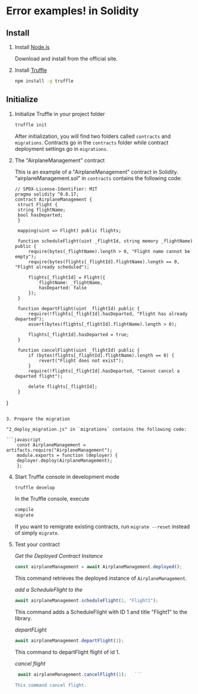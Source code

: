 # Error examples! in Solidity

## Install

1. Install [Node.js](https://nodejs.org)

   Download and install from the official site.

2. Install [Truffle](https://github.com/trufflesuite/truffle)

   ```bash
   npm install -g truffle
   ```

## Initialize

1. Initialize Truffle in your project folder

   ```bash
   truffle init
   ```

   After initialization, you will find two folders called `contracts` and `migrations`. Contracts go in the `contracts` folder while contract deployment settings go in `migrations`.

2. The "AirplaneManagement" contract

   This is an example of a "AirplaneManagement" contract in Solidity.
   "airplaneManagement.sol" in `contracts` contains the following code:

   ```solidity
   // SPDX-License-Identifier: MIT
   pragma solidity ^0.8.17;
   contract AirplaneManagement {
    struct Flight {
    string flightName;
    bool hasDeparted;
    }

    mapping(uint => Flight) public flights;

    function scheduleFlight(uint _flightId, string memory _flightName) public {
        require(bytes(_flightName).length > 0, "Flight name cannot be empty");
        require(bytes(flights[_flightId].flightName).length == 0, "Flight already scheduled");

        flights[_flightId] = Flight({
            flightName: _flightName,
            hasDeparted: false
        });
    }

    function departFlight(uint _flightId) public {
        require(!flights[_flightId].hasDeparted, "Flight has already departed");
        assert(bytes(flights[_flightId].flightName).length > 0);

        flights[_flightId].hasDeparted = true;
    }

    function cancelFlight(uint _flightId) public {
        if (bytes(flights[_flightId].flightName).length == 0) {
            revert("Flight does not exist");
        }
        require(!flights[_flightId].hasDeparted, "Cannot cancel a departed flight");

        delete flights[_flightId];
    }
}

````

3. Prepare the migration

"2_deploy_migration.js" in `migrations` contains the following code:

```javascript
    const AirplaneManagement = artifacts.require("AirplaneManagement");
    module.exports = function (deployer) {
    deployer.deploy(AirplaneManagement);
    };
````

4. Start Truffle console in development mode

   ```bash
   truffle develop
   ```

   In the Truffle console, execute

   ```bash
   compile
   migrate
   ```

   If you want to remigrate existing contracts, run `migrate --reset` instead of simply `migrate`.

5. Test your contract

   _Get the Deployed Contract Instance_

   ```javascript
   const airplaneManagement = await AirplaneManagement.deployed();
   ```

   This command retrieves the deployed instance of `AirplaneManagement`.

   _add a ScheduleFlight to the_

   ```javascript
   await airplaneManagement.scheduleFlight(1, "Flight1");
   ```

   This command adds a ScheduleFlight with ID 1 and title "Flight1" to the library.

   _departFLight_

   ```javascript
   await airplaneManagement.departFlight(1);
   ```

   This command to departFlight flight of id 1.

   _cancel flight_

   ````javascript
    await airplaneManagement.cancelFlight(1);   ```

   This command cancel flight.
   ````
